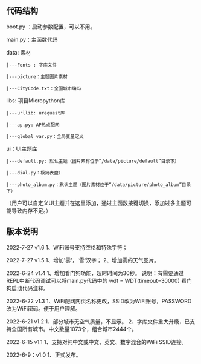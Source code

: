 ## 代码结构
boot.py ：启动参数配置，可以不用。

main.py：主函数代码

data: 素材

    |---Fonts : 字库文件
	
    |---picture：主题图片素材
	
    |---CityCode.txt：全国城市编码

libs: 项目Micropython库

    |---urllib: urequest库
	
    |---ap.py: AP热点配网
	
    |---global_var.py：全局变量定义

ui：UI主题库 

    |---default.py: 默认主题（图片素材位于“/data/picture/default”目录下）
	
    |---dial.py：极简表盘）
	
    |---photo_album.py：默认主题（图片素材位于“/data/picture/photo_album”目录下）

  （用户可以自定义UI主题并在这里添加，通过主函数按键切换，添加过多主题可能导致内存不足。）



## 版本说明

2022-7-27 v1.6
1、WiFi账号支持空格和特殊字符；

2022-7-27 v1.5
1、增加'雾'，'雪'汉字；
2、增加雾的天气图片。

2022-6-24 v1.4
1、增加看门狗功能，超时时间为30秒。
   说明：有需要通过REPL中断代码调试可以将main.py代码中的 wdt = WDT(timeout=30000) 看门狗启动代码注释。

2022-6-22 v1.3
1、WiFi配网网页名称更改，SSID改为WiFi账号，PASSWORD改为WiFi密码。便于用户理解。

2022-6-21 v1.2
1、部分城市无空气质量，不显示。
2、字库文件重大升级，已支持全国所有城市。中文数量1073个，组合城市2444个。

2022-6-15 v1.1
1、支持对纯中文或中文、英文、数字混合的WiFi SSID连接。

2022-6-9：v1.0 
1、正式发布。